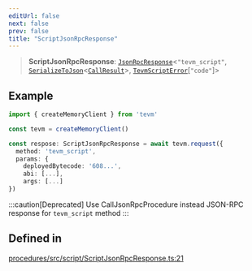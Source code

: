 ```yaml
---
editUrl: false
next: false
prev: false
title: "ScriptJsonRpcResponse"
---
```


> **ScriptJsonRpcResponse**: [`JsonRpcResponse`](/reference/tevm/jsonrpc/type-aliases/jsonrpcresponse/)\<`"tevm_script"`, [`SerializeToJson`](/reference/tevm/procedures/type-aliases/serializetojson/)\<[`CallResult`](/reference/tevm/actions/type-aliases/callresult/)\>, [`TevmScriptError`](/reference/tevm/actions/type-aliases/tevmscripterror/)\[`"code"`\]\>

## Example

```ts
import { createMemoryClient } from 'tevm'

const tevm = createMemoryClient()

const respose: ScriptJsonRpcResponse = await tevm.request({
  method: 'tevm_script',
  params: {
    deployedBytecode: '608...',
    abi: [...],
    args: [...]
})
```

:::caution[Deprecated]
Use CallJsonRpcProcedure instead
JSON-RPC response for `tevm_script` method
:::

## Defined in

[procedures/src/script/ScriptJsonRpcResponse.ts:21](https://github.com/evmts/tevm-monorepo/blob/main/packages/procedures/src/script/ScriptJsonRpcResponse.ts#L21)
